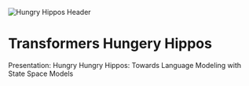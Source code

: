 
![Hungry Hippos Header](./seauch/Transformers_Hungery_Hippos/blob/main/images/Hungry_Hippos_Readme_Header.png)


# Transformers Hungery Hippos
Presentation: Hungry Hungry Hippos: Towards Language Modeling with State Space Models
